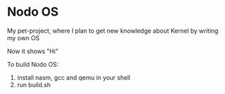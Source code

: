 # Nodo OS
My pet-project, where I plan to get new knowledge about Kernel by writing my own OS

Now it shows "Hi"

To build Nodo OS:
   1. install nasm, gcc and qemu in your shell
   2. run build.sh
